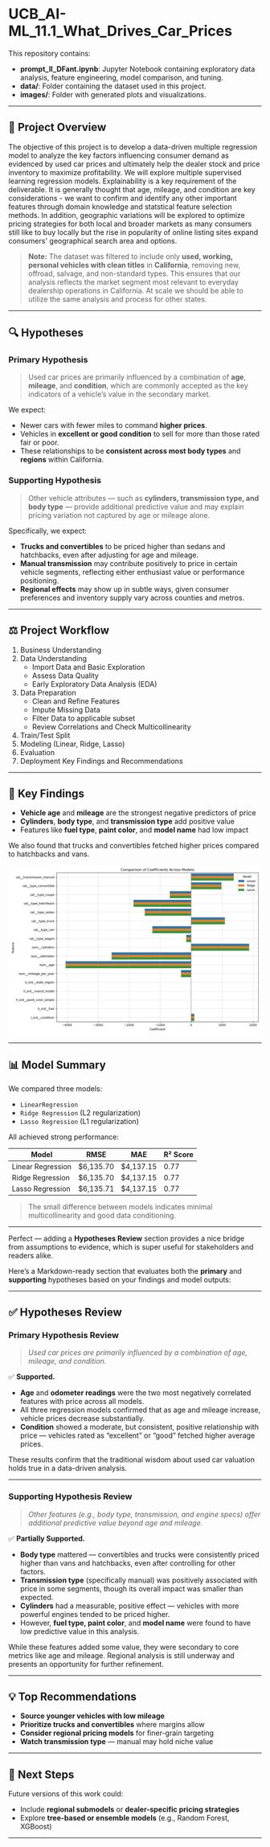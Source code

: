 # UCB_AI-ML_11.1_What_Drives_Car_Prices

This repository contains:
- **prompt_II_DFant.ipynb**: Jupyter Notebook containing exploratory data analysis, feature engineering, model comparison, and tuning.
- **data/**: Folder containing the dataset used in this project. 
- **images/**: Folder with generated plots and visualizations.
  
---

## 📖 Project Overview

The objective of this project is to develop a data-driven multiple regression model to analyze the key factors influencing consumer demand as evidenced by used car prices and ultimately help the dealer stock and price inventory to maximize profitability. We will explore multiple supervised learning regression models. Explainability is a key requirement of the deliverable.  It is generally thought that age, mileage, and condition are key considerations - we want to confirm and identify any other important features through domain knowledge and statstical feature selection methods.  In addition, geographic variations will be explored to optimize pricing strategies for both local and broader markets as many consumers still like to buy locally but the rise in popularity of online listing sites expand consumers' geographical search area and options.

> **Note:** The dataset was filtered to include only **used, working, personal vehicles with clean titles** in **California**, removing new, offroad, salvage, and non-standard types. This ensures that our analysis reflects the market segment most relevant to everyday dealership operations in California. At scale we should be able to utilize the same analysis and process for other states.

---
## 🔍 Hypotheses

### **Primary Hypothesis**

> Used car prices are primarily influenced by a combination of **age**, **mileage**, and **condition**, which are commonly accepted as the key indicators of a vehicle’s value in the secondary market.

We expect:
- Newer cars with fewer miles to command **higher prices**.
- Vehicles in **excellent or good condition** to sell for more than those rated fair or poor.
- These relationships to be **consistent across most body types** and **regions** within California.

### **Supporting Hypothesis**

> Other vehicle attributes — such as **cylinders, transmission type, and body type** — provide additional predictive value and may explain pricing variation not captured by age or mileage alone.

Specifically, we expect:
- **Trucks and convertibles** to be priced higher than sedans and hatchbacks, even after adjusting for age and mileage.
- **Manual transmission** may contribute positively to price in certain vehicle segments, reflecting either enthusiast value or performance positioning.
- **Regional effects** may show up in subtle ways, given consumer preferences and inventory supply vary across counties and metros.

---

## ⚖️ Project Workflow

1. Business Understanding  
2. Data Understanding
   - Import Data and Basic Exploration 
   - Assess Data Quality 
   - Early Exploratory Data Analysis (EDA)    
4. Data Preparation
   -   Clean and Refine Features
   -   Impute Missing Data
   -   Filter Data to applicable subset
   -   Review Correlations and Check Multicollinearity 
5. Train/Test Split 
6. Modeling (Linear, Ridge, Lasso)  
7. Evaluation  
8. Deployment Key Findings and Recommendations  

---

## 🔹 Key Findings

- **Vehicle age** and **mileage** are the strongest negative predictors of price  
- **Cylinders**, **body type**, and **transmission type** add positive value  
- Features like **fuel type**, **paint color**, and **model name** had low impact  

We also found that trucks and convertibles fetched higher prices compared to hatchbacks and vans.

![My Image](images/coefficients_models.png)

---

## 📊 Model Summary

We compared three models:
- `LinearRegression`
- `Ridge Regression` (L2 regularization)
- `Lasso Regression` (L1 regularization)

All achieved strong performance:

| Model              | RMSE      | MAE       | R² Score |
|-------------------|-----------|-----------|----------|
| Linear Regression | $6,135.70 | $4,137.15 | 0.77     |
| Ridge Regression  | $6,135.70 | $4,137.15 | 0.77     |
| Lasso Regression  | $6,135.71 | $4,137.15 | 0.77     |

> The small difference between models indicates minimal multicollinearity and good data conditioning.

---
Perfect — adding a **Hypotheses Review** section provides a nice bridge from assumptions to evidence, which is super useful for stakeholders and readers alike.

Here’s a Markdown-ready section that evaluates both the **primary** and **supporting** hypotheses based on your findings and model outputs:

---

## ✅ Hypotheses Review

### **Primary Hypothesis Review**
> *Used car prices are primarily influenced by a combination of age, mileage, and condition.*

✅ **Supported.**

- **Age** and **odometer readings** were the two most negatively correlated features with price across all models.
- All three regression models confirmed that as age and mileage increase, vehicle prices decrease substantially.
- **Condition** showed a moderate, but consistent, positive relationship with price — vehicles rated as “excellent” or “good” fetched higher average prices.

These results confirm that the traditional wisdom about used car valuation holds true in a data-driven analysis.

---

### **Supporting Hypothesis Review**
> *Other features (e.g., body type, transmission, and engine specs) offer additional predictive value beyond age and mileage.*

✅ **Partially Supported.**

- **Body type** mattered — convertibles and trucks were consistently priced higher than vans and hatchbacks, even after controlling for other factors.
- **Transmission type** (specifically manual) was positively associated with price in some segments, though its overall impact was smaller than expected.
- **Cylinders** had a measurable, positive effect — vehicles with more powerful engines tended to be priced higher.
- However, **fuel type, paint color**, and **model name** were found to have low predictive value in this analysis.

While these features added some value, they were secondary to core metrics like age and mileage. Regional analysis is still underway and presents an opportunity for further refinement.

---

## 💡 Top Recommendations

- **Source younger vehicles with low mileage**
- **Prioritize trucks and convertibles** where margins allow
- **Consider regional pricing models** for finer-grain targeting
- **Watch transmission type** — manual may hold niche value

---

## 🚀 Next Steps

Future versions of this work could:
- Include **regional submodels** or **dealer-specific pricing strategies**
- Explore **tree-based or ensemble models** (e.g., Random Forest, XGBoost)

---
